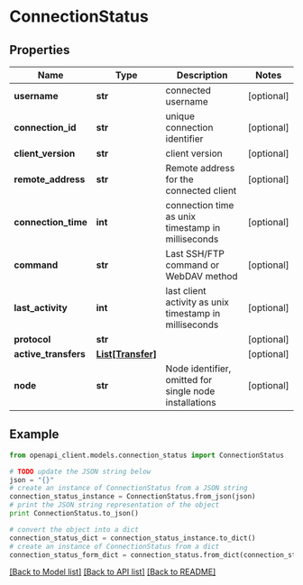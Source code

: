 # ConnectionStatus


## Properties
Name | Type | Description | Notes
------------ | ------------- | ------------- | -------------
**username** | **str** | connected username | [optional]
**connection_id** | **str** | unique connection identifier | [optional]
**client_version** | **str** | client version | [optional]
**remote_address** | **str** | Remote address for the connected client | [optional]
**connection_time** | **int** | connection time as unix timestamp in milliseconds | [optional]
**command** | **str** | Last SSH/FTP command or WebDAV method | [optional]
**last_activity** | **int** | last client activity as unix timestamp in milliseconds | [optional]
**protocol** | **str** |  | [optional]
**active_transfers** | [**List[Transfer]**](Transfer.md) |  | [optional]
**node** | **str** | Node identifier, omitted for single node installations | [optional]

## Example

```python
from openapi_client.models.connection_status import ConnectionStatus

# TODO update the JSON string below
json = "{}"
# create an instance of ConnectionStatus from a JSON string
connection_status_instance = ConnectionStatus.from_json(json)
# print the JSON string representation of the object
print ConnectionStatus.to_json()

# convert the object into a dict
connection_status_dict = connection_status_instance.to_dict()
# create an instance of ConnectionStatus from a dict
connection_status_form_dict = connection_status.from_dict(connection_status_dict)
```
[[Back to Model list]](../README.md#documentation-for-models) [[Back to API list]](../README.md#documentation-for-api-endpoints) [[Back to README]](../README.md)
